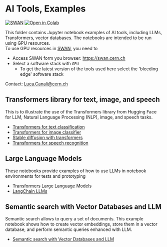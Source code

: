 # AI Tools, Examples

[![SWAN](https://swan.web.cern.ch/sites/swan.web.cern.ch/files/pictures/open_in_swan.svg)](https://swan-k8s.cern.ch/user-redirect/download?projurl=https://github.com/cerndb/NotebooksExamples.git)
[![Open in Colab](https://colab.research.google.com/assets/colab-badge.svg)](https://colab.research.google.com/github/cerndb/NotebooksExamples)

This folder contains Jupyter notebook examples of AI tools, including LLMs, Transformers, vector databases.
The notebooks are intended to be run using GPU resources.  
To use GPU resources in [SWAN](https://swan.web.cern.ch/), you need to
 - Access SWAN form you browser: https://swan.cern.ch 
 - Select a software stack with `GPU`
   - To get the latest version of the tools used here select the 'bleeding edge' software stack

Contact: Luca.Canali@cern.ch

## Transformers library for text, image, and speech
This is to illustrate the use of the Transformers library from Hugging Face for LLM, Natural Language Processing (NLP), image, and speech tasks.

* [Transformers for text classification](Transformers_text_example.ipynb)
* [Transformers for image classifier](Transformers_image_example.ipynb)
* [Stable diffusion with transformers](Transformers_stable_diffusion_example.ipynb)
* [Transformers for speech recognition](Transformers_speech_recognition.ipynb)

## Large Language Models
These notebooks provide examples of how to use LLMs in notebook environments for tests and prototyping
* [Transformers Large Language Models](Transformers_Large_Language_Models.ipynb)
* [LangChain LLMs](LangChain_LLMs.ipynb)

## Semantic search with Vector Databases and LLM
Semantic search allows to query a set of documents. This example notebook shows how to create
vector embeddings, store them in a vector database, and perform semantic queries enhanced with LLM.
* [Semantic search with Vector Databases and LLM](LangChain_OpenSearch_semantic_search_with_Vector_DB.ipynb)
